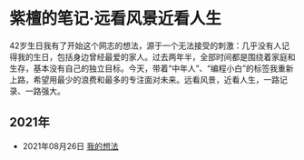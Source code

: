 # 紫檀的笔记·远看风景近看人生
42岁生日我有了开始这个网志的想法，源于一个无法接受的刺激：几乎没有人记得我的生日，包括身边曾经最爱的家人。过去两年半，全部时间都是围绕着家庭和生存，基本没有自己的独立目标。今天，带着“中年人”、“编程小白”的标签我重新上路，希望用最少的浪费和最多的专注面对未来。远看风景，近看人生，一路记录、一路强大。

## 2021年
* 2021年08月26日  [我的想法](https://shangfp.github.io/shang.github.io/)
